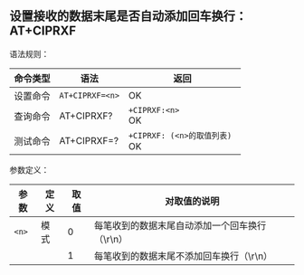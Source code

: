 ## 设置接收的数据末尾是否自动添加回车换行：AT+CIPRXF

语法规则：

| 命令类型 | 语法            | 返回                              |
| -------- | --------------- | --------------------------------- |
| 设置命令 | `AT+CIPRXF=<n>` | OK                                |
| 查询命令 | AT+CIPRXF?      | `+CIPRXF:<n>` <br>OK              |
| 测试命令 | AT+CIPRXF=?     | `+CIPRXF: (<n>的取值列表) `<br>OK |

 

参数定义：

| 参数  | 定义 | 取值 | 对取值的说明                                   |
| ----- | ---- | ---- | ---------------------------------------------- |
| `<n>` | 模式 | 0    | 每笔收到的数据末尾自动添加一个回车换行（\r\n） |
|       |      | 1    | 每笔收到的数据末尾不添加回车换行（\r\n）       |
